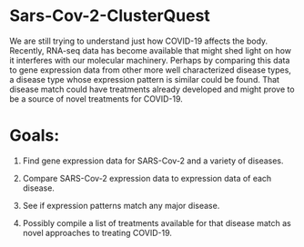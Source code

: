 # Sars-Cov-2-ClusterQuest

We are still trying to understand just how COVID-19 affects the body. Recently, RNA-seq data has become available that might shed light on how it interferes with our molecular machinery. Perhaps by comparing this data to gene expression data from other more well characterized disease types, a disease type whose expression pattern is similar could be found. That disease match could have treatments already developed and might prove to be a source of novel treatments for COVID-19.

# Goals:

1. Find gene expression data for SARS-Cov-2 and a variety of diseases.

2. Compare SARS-Cov-2 expression data to expression data of each disease.

3. See if expression patterns match any major disease.
 
4. Possibly compile a list of treatments available for that disease match as novel approaches to treating COVID-19.

